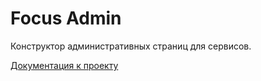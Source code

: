 # Focus Admin

Конструктор административных страниц для сервисов.

[Документация к проекту](https://aeroideaservices.github.io/focusdocs.github.io/)
